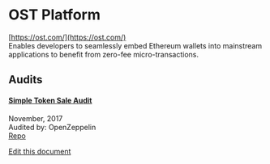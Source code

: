
# OST Platform
  
[https://ost.com/](https://ost.com/)<br>
Enables developers to seamlessly embed Ethereum wallets into mainstream applications to benefit from zero-fee micro-transactions.


## Audits



#### [Simple Token Sale Audit](https://blog.openzeppelin.com/simple-token-sale-audit-30e5f2365463/)

November, 2017<br>
Audited by: OpenZeppelin<br>
[Repo](https://github.com/OpenSTFoundation/SimpleTokenSale/tree/66025fede245a382ef6ed9f32dd0ecd1da34301f/contracts)
      

  





[Edit this document](https://github.com/ConsenSys/blockchainSecurityDB/blob/master/projects/ost-platform.json)